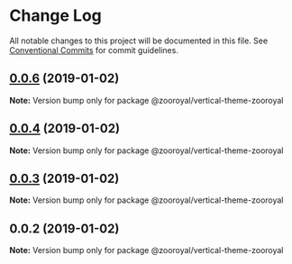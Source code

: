 # Change Log

All notable changes to this project will be documented in this file.
See [Conventional Commits](https://conventionalcommits.org) for commit guidelines.

## [0.0.6](https://github.com/mrmoree/VerticalComponents2/compare/@zooroyal/vertical-theme-zooroyal@0.0.4...@zooroyal/vertical-theme-zooroyal@0.0.6) (2019-01-02)

**Note:** Version bump only for package @zooroyal/vertical-theme-zooroyal





## [0.0.4](https://github.com/mrmoree/VerticalComponents2/compare/@zooroyal/vertical-theme-zooroyal@0.0.3...@zooroyal/vertical-theme-zooroyal@0.0.4) (2019-01-02)

**Note:** Version bump only for package @zooroyal/vertical-theme-zooroyal





## [0.0.3](https://github.com/mrmoree/VerticalComponents2/compare/@zooroyal/vertical-theme-zooroyal@0.0.2...@zooroyal/vertical-theme-zooroyal@0.0.3) (2019-01-02)

**Note:** Version bump only for package @zooroyal/vertical-theme-zooroyal





## 0.0.2 (2019-01-02)

**Note:** Version bump only for package @zooroyal/vertical-theme-zooroyal
